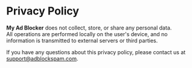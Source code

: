 # Privacy Policy

**My Ad Blocker** does not collect, store, or share any personal data.  
All operations are performed locally on the user's device, and no information is transmitted to external servers or third parties.

If you have any questions about this privacy policy, please contact us at [support@adblockspam.com](mailto:support@adblockspam.com).
